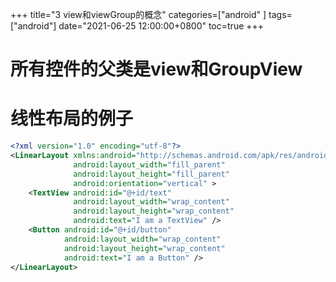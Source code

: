 +++
title="3 view和viewGroup的概念"
categories=["android" ]
tags=["android"] 
date="2021-06-25 12:00:00+0800"
toc=true
+++

# 所有控件的父类是view和GroupView

#  线性布局的例子
```xml
<?xml version="1.0" encoding="utf-8"?>
<LinearLayout xmlns:android="http://schemas.android.com/apk/res/android"
              android:layout_width="fill_parent" 
              android:layout_height="fill_parent"
              android:orientation="vertical" >
    <TextView android:id="@+id/text"
              android:layout_width="wrap_content"
              android:layout_height="wrap_content"
              android:text="I am a TextView" />
    <Button android:id="@+id/button"
            android:layout_width="wrap_content"
            android:layout_height="wrap_content"
            android:text="I am a Button" />
</LinearLayout>
```
